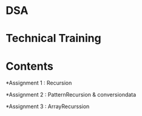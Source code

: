 # DSA
# Technical Training 
# Contents

*Assignment 1  : Recursion

*Assignment 2 : PatternRecursion & conversiondata

*Assignment 3 : ArrayRecurssion
